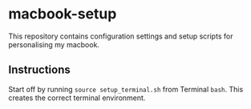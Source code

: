 # macbook-setup

This repository contains configuration settings and setup scripts for personalising my macbook.

## Instructions

Start off by running `source setup_terminal.sh` from Terminal `bash`. This creates the correct terminal environment.

